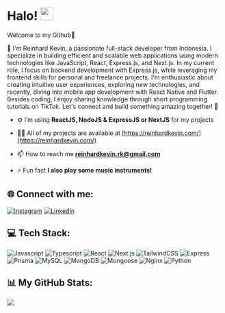 # Halo! <img src="https://media.giphy.com/media/hvRJCLFzcasrR4ia7z/giphy.gif" width="30px">
Welcome to my Github🤘

👋 I'm Reinhard Kevin, a passionate full-stack developer from Indonesia. I specialize in building efficient and scalable web applications using modern technologies like JavaScript, React, Express.js, and Next.js. In my current role, I focus on backend development with Express.js, while leveraging my frontend skills for personal and freelance projects. I'm enthusiastic about creating intuitive user experiences, exploring new technologies, and recently, diving into mobile app development with React Native and Flutter. Besides coding, I enjoy sharing knowledge through short programming tutorials on TikTok. Let's connect and build something amazing together! 🚀

- ⚙️ I’m using **ReactJS, NodeJS & ExpressJS or NextJS** for my projects

- 👨‍💻 All of my projects are available at [https://reinhardkevin.com/](https://reinhardkevin.com/)

- 📫 How to reach me **reinhardkevin.rk@gmail.com**

- ⚡ Fun fact **I also play some music instruments!**

## 🌐 Connect with me:
[![Instagram](https://img.shields.io/badge/Instagram-%23E4405F.svg?style=for-the-badge&logo=instagram&logoColor=white)](https://instagram.com/reinhaaard13) [![LinkedIn](https://img.shields.io/badge/LinkedIn-%230077B5.svg?style=for-the-badge&logo=linkedin&logoColor=white)](https://linkedin.com/in/reinhaaard13) 

## 💻 Tech Stack:
![Javascript](https://img.shields.io/badge/Javascript-c9a400?style=for-the-badge&logo=Javascript&logoColor=white) ![Typescript](https://img.shields.io/badge/Typescript-003c8a?style=for-the-badge&logo=Typescript&logoColor=white) ![React](https://img.shields.io/badge/React-00b1d9?style=for-the-badge&logo=React&logoColor=white) ![Next.js](https://img.shields.io/badge/Next.js-292929?style=for-the-badge&logo=Next.js&logoColor=white) ![TailwindCSS](https://img.shields.io/badge/TailwindCSS-24c3d1?style=for-the-badge&logo=TailwindCSS&logoColor=white) ![Express](https://img.shields.io/badge/Express-262626?style=for-the-badge&logo=Express&logoColor=white) ![Prisma](https://img.shields.io/badge/Prisma-3b3b3b?style=for-the-badge&logo=Prisma&logoColor=white) ![MySQL](https://img.shields.io/badge/MySQL-e66c02?style=for-the-badge&logo=MySQL&logoColor=white) ![MongoDB](https://img.shields.io/badge/MongoDB-00943e?style=for-the-badge&logo=MongoDB&logoColor=white) ![Mongoose](https://img.shields.io/badge/Mongoose-b3190e?style=for-the-badge&logo=Mongoose&logoColor=white) ![Nginx](https://img.shields.io/badge/Nginx-069912?style=for-the-badge&logo=Nginx&logoColor=white) ![Python](https://img.shields.io/badge/Python-0b088c?style=for-the-badge&logo=Python&logoColor=white)

## 📊 My GitHub Stats:
![](https://github-readme-stats.vercel.app/api?username=reinhaaard13&theme=react&hide_border=false&include_all_commits=false&count_private=true&layout=compact)
